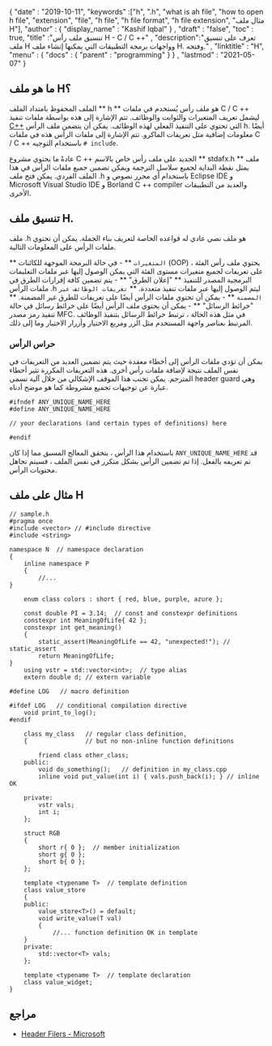 {
  "date" : "2019-10-11",
  "keywords" :["h", ".h", "what is ah file", "how to open h file", "extension", "file", "h file", "h file format", "h file extension", "مثال ملف H"],
  "author" : {
    "display_name" : "Kashif Iqbal"
} ,
  "draft" : "false",
  "toc" : true,
  "title" :"تنسيق ملف رأس H - C / C ++" ,
  "description":"تعرف على تنسيق ملف H وواجهات برمجة التطبيقات التي يمكنها إنشاء ملف H. وفتحه." ,
  "linktitle" : "H",
  "menu" : {
    "docs" : {
      "parent" : "programming"
}
} ,
  "lastmod" : "2021-05-07"
}

## ما هو ملف H؟

الملف المحفوظ بامتداد الملف ** h ** هو ملف رأس يُستخدم في ملفات C / C ++ ليشمل تعريف المتغيرات والثوابت والوظائف. تتم الإشارة إلى هذه بواسطة ملفات تنفيذ [C++](/ar/programming/cpp/) التي تحتوي على التنفيذ الفعلي لهذه الوظائف. يمكن أن يتضمن ملف الرأس h. أيضًا معلومات إضافية مثل تعريفات الماكرو. تتم الإشارة إلى ملفات الرأس هذه في ملفات C / C ++ باستخدام التوجيه `# include`.

عادةً ما يحتوي مشروع C ++ الجديد على ملف رأس خاص بالاسم ** stdafx.h ** ملف يمثل نقطة البداية لجميع سلاسل الترجمة ويمكن تضمين جميع ملفات الرأس في هذا الملف الفردي. يمكن فتح ملف .h باستخدام أي محرر نصوص و Eclipse IDE و Microsoft Visual Studio IDE و Borland C ++ compiler والعديد من التطبيقات الأخرى.

## تنسيق ملف H.

ملف .h هو ملف نصي عادي له قواعده الخاصة لتعريف بناء الجملة. يمكن أن تحتوي ملفات الرأس على المعلومات التالية.

** `المتغيرات` ** - في حالة البرمجة الموجهة للكائنات (OOP) ، يحتوي ملف رأس الفئة على تعريفات لجميع متغيرات مستوى الفئة التي يمكن الوصول إليها عبر ملفات التعليمات البرمجية المصدر للتنفيذ
** "إعلان الطرق" ** - يتم تضمين كافة إقرارات الطرق في ملفات الرأس .h ليتم الوصول إليها عبر ملفات تنفيذ متعددة.
** `تعريفات الوظائف غير المضمنة` ** - يمكن أن تحتوي ملفات الرأس أيضًا على تعريفات للطرق غير المضمنة.
** "خرائط الرسائل" ** - يمكن أن يحتوي ملف الرأس أيضًا على خرائط رسائل في حالة تنفيذ رمز مصدر MFC. في مثل هذه الحالة ، ترتبط خرائط الرسائل بتنفيذ الوظائف المرتبط بعناصر واجهة المستخدم مثل الزر ومربع الاختيار وأزرار الاختيار وما إلى ذلك.


### حراس الرأس

يمكن أن تؤدي ملفات الرأس إلى أخطاء معقدة حيث يتم تضمين العديد من التعريفات في نفس الملف نتيجة لإضافة ملفات رأس أخرى. هذه التعريفات المكررة تثير أخطاء المترجم. يمكن تجنب هذا الموقف الإشكالي من خلال آلية تسمى header guard وهي عبارة عن توجيهات تجميع مشروطة كما هو موضح أدناه.

```
#ifndef ANY_UNIQUE_NAME_HERE
#define ANY_UNIQUE_NAME_HERE

// your declarations (and certain types of definitions) here

#endif
```
باستخدام هذا الرأس ، يتحقق المعالج المسبق مما إذا كان `ANY_UNIQUE_NAME_HERE` قد تم تعريفه بالفعل. إذا تم تضمين الرأس بشكل متكرر في نفس الملف ، فسيتم تجاهل محتويات الرأس.

## مثال على ملف H

```
// sample.h
#pragma once
#include <vector> // #include directive
#include <string>

namespace N  // namespace declaration
{
    inline namespace P
    {
        //...
}

    enum class colors : short { red, blue, purple, azure };

    const double PI = 3.14;  // const and constexpr definitions
    constexpr int MeaningOfLife{ 42 };
    constexpr int get_meaning()
    {
        static_assert(MeaningOfLife == 42, "unexpected!"); // static_assert
        return MeaningOfLife;
}
    using vstr = std::vector<int>;  // type alias
    extern double d; // extern variable

#define LOG   // macro definition

#ifdef LOG   // conditional compilation directive
    void print_to_log();
#endif

    class my_class   // regular class definition,
    {                // but no non-inline function definitions

        friend class other_class;
    public:
        void do_something();   // definition in my_class.cpp
        inline void put_value(int i) { vals.push_back(i); } // inline OK

    private:
        vstr vals;
        int i;
    };

    struct RGB
    {
        short r{ 0 };  // member initialization
        short g{ 0 };
        short b{ 0 };
    };

    template <typename T>  // template definition
    class value_store
    {
    public:
        value_store<T>() = default;
        void write_value(T val)
        {
            //... function definition OK in template
    }
    private:
        std::vector<T> vals;
    };

    template <typename T>  // template declaration
    class value_widget;
}
```

## مراجع

* [Header Filers - Microsoft](https://learn.microsoft.com/en-us/cpp/cpp/header-files-cpp؟view=msvc-160)


